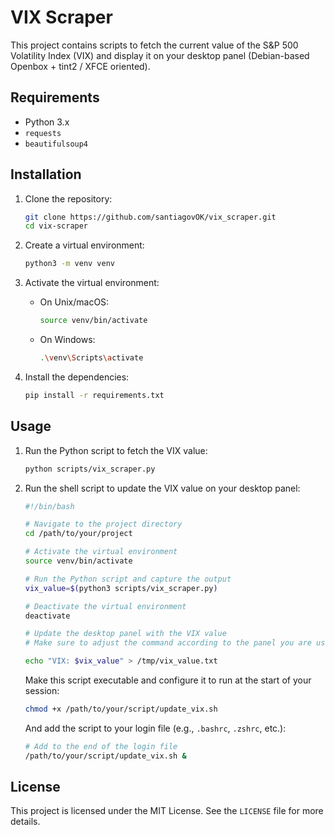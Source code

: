 # VIX Scraper

This project contains scripts to fetch the current value of the S&P 500 Volatility Index (VIX) and display it on your desktop panel (Debian-based Openbox + tint2 / XFCE oriented).

## Requirements

- Python 3.x
- `requests`
- `beautifulsoup4`

## Installation

1. Clone the repository:
   ```sh
   git clone https://github.com/santiagovOK/vix_scraper.git
   cd vix-scraper
   ```

2. Create a virtual environment:
   ```sh
   python3 -m venv venv
   ```

3. Activate the virtual environment:

   - On Unix/macOS:
     ```sh
     source venv/bin/activate
     ```
   - On Windows:
     ```sh
     .\venv\Scripts\activate
     ```

4. Install the dependencies:

   ```sh
   pip install -r requirements.txt
   ```

## Usage

1. Run the Python script to fetch the VIX value:

   ```sh
   python scripts/vix_scraper.py
   ```

2. Run the shell script to update the VIX value on your desktop panel:

   ```sh
   #!/bin/bash

   # Navigate to the project directory
   cd /path/to/your/project

   # Activate the virtual environment
   source venv/bin/activate

   # Run the Python script and capture the output
   vix_value=$(python3 scripts/vix_scraper.py)

   # Deactivate the virtual environment
   deactivate

   # Update the desktop panel with the VIX value
   # Make sure to adjust the command according to the panel you are using

   echo "VIX: $vix_value" > /tmp/vix_value.txt
   ```

   Make this script executable and configure it to run at the start of your session:

   ```sh
   chmod +x /path/to/your/script/update_vix.sh
   ```

   And add the script to your login file (e.g., `.bashrc`, `.zshrc`, etc.):

   ```sh
   # Add to the end of the login file
   /path/to/your/script/update_vix.sh &
   ```

## License

This project is licensed under the MIT License. See the `LICENSE` file for more details.